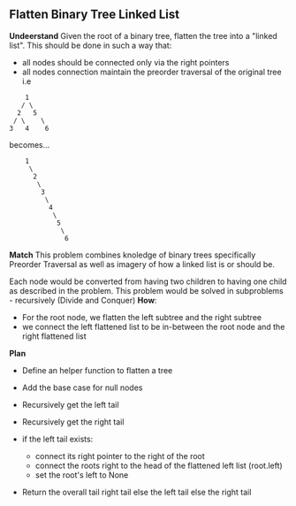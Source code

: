 ## Flatten Binary Tree Linked List
**Undeerstand**
Given the root of a binary tree, flatten the tree into a "linked list". This should be done in such a way that:
- all nodes should be connected only via the right pointers
- all nodes connection maintain the preorder traversal of the original tree
i.e

```
    1
   / \
  2   5
 / \    \
3   4    6
``` 
becomes...
```
    1
     \
      2
       \
        3
         \
          4
           \
            5
             \
              6
```

**Match**
This problem combines knoledge of binary trees specifically Preorder Traversal as well as imagery of how a linked list is or should be.

Each node would be converted from having two children to having one child as described in the problem. 
This problem would be solved in subproblems - recursively (Divide and Conquer)
**How**:
- For the root node, we flatten the left subtree and the right subtree
- we connect the left flattened list to be in-between the root node and the right flattened list 

**Plan**
- Define an helper function to flatten a tree

- Add the base case for null nodes

- Recursively get the left tail

- Recursively get the right tail

- if the left tail exists:
    - connect its right pointer to the right of the root
    - connect the roots right to the head of the flattened left list (root.left)
    - set the root's left to None

- Return the overall tail right tail  else the left tail else the right tail

